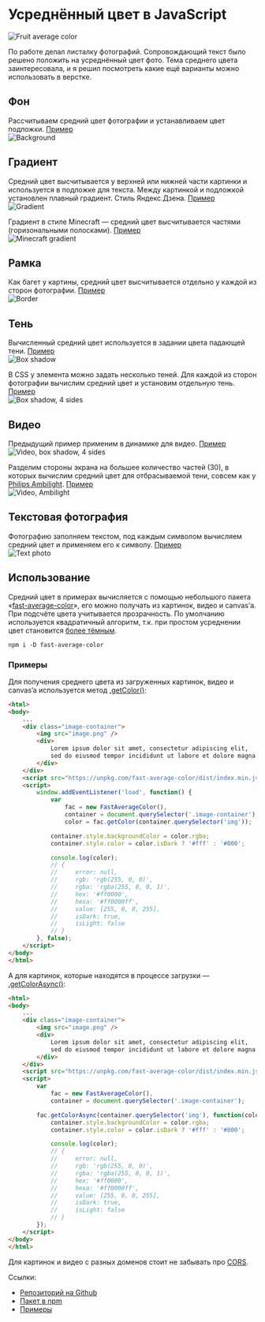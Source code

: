 # Усреднённый цвет в JavaScript

![Fruit average color](./images/fruit_average_color.png)

По работе делал листалку фотографий. Сопровождающий текст было решено положить на усреднённый цвет фото. Тема среднего цвета заинтересовала, и я решил
посмотреть какие ещё варианты можно использовать в верстке.

## Фон
Рассчитываем средний цвет фотографии и устанавливаем цвет подложки. [Пример](https://hcodes.github.io/fast-average-color/examples/background.html)  
![Background](./images/bg.png)

## Градиент
Средний цвет высчитывается у верхней или нижней части картинки и используется в подложке для текста. Между картинкой и подложкой установлен плавный градиент. Стиль Яндекс.Дзена. [Пример](https://hcodes.github.io/fast-average-color/examples/gradient.html)  
![Gradient](./images/gradient.png)

Градиент в стиле Minecraft — средний цвет высчитывается частями (горизональными полосками). [Пример](https://hcodes.github.io/fast-average-color/examples/gradient_stripes.html)  
![Minecraft gradient](./images/gradient_stripes.png)

## Рамка
Как багет у картины, средний цвет высчитывается отдельно у каждой из сторон фотографии.
[Пример](https://hcodes.github.io/fast-average-color/examples/border.html)  
![Border](./images/border.png)

## Тень
Вычисленный средний цвет используется в задании цвета падающей тени. [Пример](https://hcodes.github.io/fast-average-color/examples/box-shadow.html)  
![Box shadow](./images/box_shadow.png)

В CSS у элемента можно задать несколько теней. Для каждой из сторон фотографии вычислим средний цвет и установим отдельную тень. [Пример](https://hcodes.github.io/fast-average-color/examples/box-shadow-4-sides.html)  
![Box shadow, 4 sides](./images/box_shadow_4.png)

## Видео
Предыдущий пример применим в динамике для видео. [Пример](https://hcodes.github.io/fast-average-color/examples/ambilight.html#4Sides)  
![Video, box shadow, 4 sides](./images/ambilight_simple.png)

Разделим стороны экрана на большее количество частей (30), в которых вычислим средний цвет для отбрасываемой тени, совсем как у [Philips Ambilight](https://ru.wikipedia.org/wiki/Ambilight). [Пример](https://hcodes.github.io/fast-average-color/examples/ambilight.html#ManyPoints)  
![Video, Ambilight](./images/ambilight_extended.png)

## Текстовая фотография
Фотографию заполняем текстом, под каждым символом вычисляем средний цвет и применяем его к символу. [Пример](https://hcodes.github.io/fast-average-color/examples/text-photo.html)  
![Text photo](./images/firefox.png)

## Использование
Средний цвет в примерах вычисляется с помощью небольшого пакета «[fast-average-color](https://github.com/hcodes/fast-average-color)», его можно получать из картинок, видео и canvas’а. При подсчёте цвета учитывается прозрачность. По умолчанию используется квадратичный алгоритм, т.к. при простом усреднении цвет становится [более тёмным](https://hcodes.github.io/fast-average-color/examples/compare/).

`npm i -D fast-average-color`

### Примеры

Для получения среднего цвета из загруженных картинок, видео и canvas’a используется метод [.getColor()](https://github.com/hcodes/fast-average-color#getcolorresource-options):
```html
<html>
<body>
    ...
    <div class="image-container">
        <img src="image.png" />
        <div>
            Lorem ipsum dolor sit amet, consectetur adipiscing elit,
            sed do eiusmod tempor incididunt ut labore et dolore magna aliqua.
        </div>
    </div>
    <script src="https://unpkg.com/fast-average-color/dist/index.min.js"></script>
    <script>
        window.addEventListener('load', function() {
            var
                fac = new FastAverageColor(),
                container = document.querySelector('.image-container'),
                color = fac.getColor(container.querySelector('img'));

            container.style.backgroundColor = color.rgba;
            container.style.color = color.isDark ? '#fff' : '#000';

            console.log(color);
            // {
            //     error: null,
            //     rgb: 'rgb(255, 0, 0)',
            //     rgba: 'rgba(255, 0, 0, 1)',
            //     hex: '#ff0000',
            //     hexa: '#ff0000ff',
            //     value: [255, 0, 0, 255],
            //     isDark: true,
            //     isLight: false
            // }
        }, false);
    </script>
</body>
</html>
```

А для картинок, которые находятся в процессе загрузки — [.getColorAsync()](https://github.com/hcodes/fast-average-color#getcolorasyncresource-callback-options):
```html
<html>
<body>
    ...
    <div class="image-container">
        <img src="image.png" />
        <div>
            Lorem ipsum dolor sit amet, consectetur adipiscing elit,
            sed do eiusmod tempor incididunt ut labore et dolore magna aliqua.
        </div>
    </div>
    <script src="https://unpkg.com/fast-average-color/dist/index.min.js"></script>
    <script>
        var
            fac = new FastAverageColor(),
            container = document.querySelector('.image-container');

        fac.getColorAsync(container.querySelector('img'), function(color) {
            container.style.backgroundColor = color.rgba;
            container.style.color = color.isDark ? '#fff' : '#000';

            console.log(color);
            // {
            //     error: null,
            //     rgb: 'rgb(255, 0, 0)',
            //     rgba: 'rgba(255, 0, 0, 1)',
            //     hex: '#ff0000',
            //     hexa: '#ff0000ff',
            //     value: [255, 0, 0, 255],
            //     isDark: true,
            //     isLight: false
            // }
        });
    </script>
</body>
</html>
````

Для картинок и видео с разных доменов стоит не забывать про [CORS](https://developer.mozilla.org/ru/docs/Web/HTTP/CORS).

Ссылки:
- [Репозиторий на Github](https://github.com/hcodes/fast-average-color)
- [Пакет в npm](https://www.npmjs.com/package/fast-average-color)
- [Примеры](https://hcodes.github.io/fast-average-color/examples/background.html)
